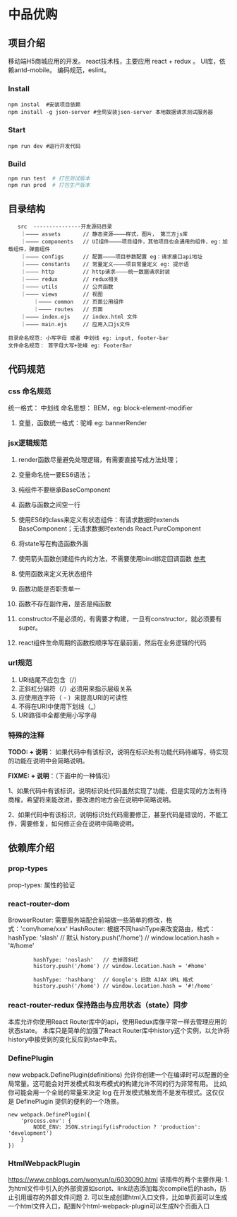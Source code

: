 # 中品优购

## 项目介绍

移动端H5商城应用的开发。
react技术栈，主要应用 react + redux 。
UI库，依赖antd-mobile。
编码规范，eslint。

### Install 

```shell
npm instal  #安装项目依赖
npm install -g json-server #全局安装json-server 本地数据请求测试服务器
```

### Start

~~~shell
npm run dev #运行开发代码
~~~

### Build

```sh
npm run test  # 打包测试版本
npm run prod  # 打包生产版本
```
## 目录结构
```
   src  ---------------开发源码目录
    ｜———— assets       // 静态资源————样式，图片， 第三方js库
    ｜———— components   // UI组件————项目组件，其他项目也会通用的组件，eg：加载组件，弹窗组件
    ｜———— configs      // 配置————项目参数配置 eg：请求接口api地址
    ｜———— constants    // 常量定义————项目常量定义 eg: 提示语
    ｜———— http         // http请求————统一数据请求封装
    ｜———— redux        // redux相关
    ｜———— utils        // 公共函数
    ｜———— views        // 视图
        ｜———— common   // 页面公用组件
        ｜———— routes   // 页面
    ｜———— index.ejs    // index.html 文件
    ｜———— main.ejs     // 应用入口js文件

目录命名规范: 小写字母 或者 中划线 eg: input, footer-bar
文件命名规范： 首字母大写+驼峰 eg: FooterBar
```


## 代码规范
### css 命名规范

统一格式： 中划线
  命名思想： BEM，eg: block-element-modifier

1. 变量，函数统一格式：驼峰
     eg: bannerRender

### jsx逻辑规范

1. render函数尽量避免处理逻辑，有需要直接写成方法处理；

2. 变量命名统一要ES6语法；

3. 纯组件不要继承BaseComponent

4. 函数与函数之间空一行

5. 使用ES6的class来定义有状态组件：有请求数据时extends BaseComponent；无请求数据时extends React.PureComponent

6. 将state写在构造函数外面

7. 使用箭头函数创建组件内的方法，不需要使用bind绑定回调函数     [参考](https://react.docschina.org/docs/handling-events.html)

8. 使用函数来定义无状态组件

9. 函数功能是否职责单一

10. 函数不存在副作用，是否是纯函数

11. constructor不是必须的，有需要才构建，一旦有constructor，就必须要有super。

    [参考]: https://segmentfault.com/a/1190000008165717

12. react组件生命周期的函数按顺序写在最前面，然后在业务逻辑的代码

### url规范

1. URl结尾不应包含（/）
2. 正斜杠分隔符（/）必须用来指示层级关系
3. 应使用连字符（ - ）来提高URI的可读性
4. 不得在URI中使用下划线（_）
5. URI路径中全都使用小写字母

### 特殊的注释

**TODO: + 说明**：
如果代码中有该标识，说明在标识处有功能代码待编写，待实现的功能在说明中会简略说明。

**FIXME: + 说明**：（下面中的一种情况）

1、如果代码中有该标识，说明标识处代码虽然实现了功能，但是实现的方法有待商榷，希望将来能改进，要改进的地方会在说明中简略说明。

2、如果代码中有该标识，说明标识处代码需要修正，甚至代码是错误的，不能工作，需要修复，如何修正会在说明中简略说明。  




## 依赖库介绍

### prop-types
prop-types: 属性的验证

### react-router-dom
BrowserRouter: 需要服务端配合前端做一些简单的修改，格式：'com/home/xxx'
HashRouter: 根据不同hashType来改变路由，格式：
            hashType: 'slash'     // 默认
            history.push('/home') // window.location.hash = '#/home'

            hashType: 'noslash'   // 去掉首斜杠
            history.push('/home') // window.location.hash = '#home'
    
            hashType: 'hashbang'  // Google's 旧款 AJAX URL 格式
            history.push('/home') // window.location.hash = '#!/home'

### react-router-redux 保持路由与应用状态（state）同步
本库允许你使用React Router库中的api，使用Redux库像平常一样去管理应用的状态state。
本库只是简单的加强了React Router库中history这个实例，以允许将history中接受到的变化反应到stae中去。

### DefinePlugin
new webpack.DefinePlugin(definitions)
允许你创建一个在编译时可以配置的全局常量。这可能会对开发模式和发布模式的构建允许不同的行为非常有用。
比如,你可能会用一个全局的常量来决定 log 在开发模式触发而不是发布模式。这仅仅是 DefinePlugin 提供的便利的一个场景。
```
new webpack.DefinePlugin({
    'process.env': {
        NODE_ENV: JSON.stringify(isProduction ? 'production': 'development')
    }
})
```

### HtmlWebpackPlugin 
https://www.cnblogs.com/wonyun/p/6030090.html
该插件的两个主要作用:
    1. 为html文件中引入的外部资源如script、link动态添加每次compile后的hash，防止引用缓存的外部文件问题
    2. 可以生成创建html入口文件，比如单页面可以生成一个html文件入口，配置N个html-webpack-plugin可以生成N个页面入口                  
                
        
                        
                
               
                
                
                
